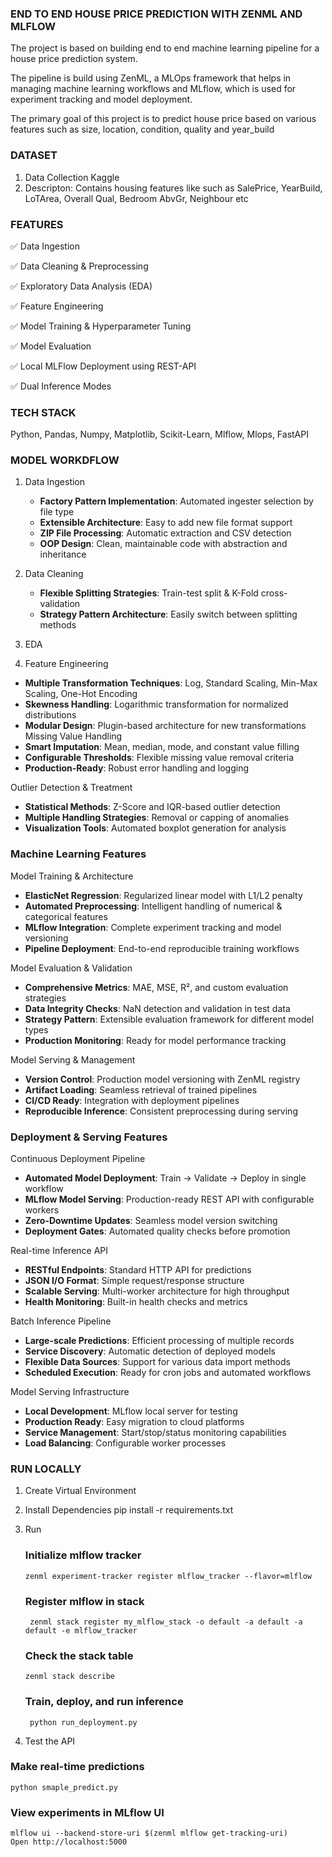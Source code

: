 ### END TO END HOUSE PRICE PREDICTION WITH ZENML  AND MLFLOW ###

The project is based on building end to end machine learning pipeline for a house price prediction system.

The pipeline is build using ZenML, a MLOps framework that helps in managing machine learning workflows and MLflow, which is used for experiment tracking and model deployment.

The primary goal of this project is to predict house price based on various features such as size, location, condition, quality and year_build

### DATASET ###
1. Data Collection 
  Kaggle 
2. Descripton: Contains housing features like such as 
  SalePrice, YearBuild, LoTArea, Overall Qual, Bedroom AbvGr,    Neighbour etc

### FEATURES ###
✅ Data Ingestion 

✅ Data Cleaning & Preprocessing

✅ Exploratory Data Analysis (EDA)

✅ Feature Engineering

✅ Model Training & Hyperparameter Tuning

✅ Model Evaluation

✅ Local MLFlow Deployment using REST-API

✅ Dual Inference Modes


### TECH STACK ###
Python, Pandas, Numpy, Matplotlib, Scikit-Learn, Mlflow, Mlops, FastAPI

### MODEL WORKDFLOW ###
1. Data Ingestion
    - **Factory Pattern Implementation**: Automated ingester selection by file type
    - **Extensible Architecture**: Easy to add new file format support
    - **ZIP File Processing**: Automatic extraction and CSV detection
    - **OOP Design**: Clean, maintainable code with abstraction and inheritance

2. Data Cleaning
    - **Flexible Splitting Strategies**: Train-test split & K-Fold cross-validation
    - **Strategy Pattern Architecture**: Easily switch between splitting methods

3. EDA 

4. Feature Engineering
  - **Multiple Transformation Techniques**: Log, Standard Scaling, Min-Max Scaling, One-Hot Encoding
  - **Skewness Handling**: Logarithmic transformation for normalized distributions
  - **Modular Design**: Plugin-based architecture for new transformations
  Missing Value Handling
  - **Smart Imputation**: Mean, median, mode, and constant value filling
  - **Configurable Thresholds**: Flexible missing value removal criteria
  - **Production-Ready**: Robust error handling and logging

  Outlier Detection & Treatment
  - **Statistical Methods**: Z-Score and IQR-based outlier detection
  - **Multiple Handling Strategies**: Removal or capping of anomalies
  - **Visualization Tools**: Automated boxplot generation for analysis


### Machine Learning Features ###

Model Training & Architecture
  - **ElasticNet Regression**: Regularized linear model with L1/L2 penalty
  - **Automated Preprocessing**: Intelligent handling of numerical & categorical features
  - **MLflow Integration**: Complete experiment tracking and model versioning
  - **Pipeline Deployment**: End-to-end reproducible training workflows

  Model Evaluation & Validation
  - **Comprehensive Metrics**: MAE, MSE, R², and custom evaluation strategies
  - **Data Integrity Checks**: NaN detection and validation in test data
  - **Strategy Pattern**: Extensible evaluation framework for different model types
  - **Production Monitoring**: Ready for model performance tracking

  Model Serving & Management
  - **Version Control**: Production model versioning with ZenML registry
  - **Artifact Loading**: Seamless retrieval of trained pipelines
  - **CI/CD Ready**: Integration with deployment pipelines
  - **Reproducible Inference**: Consistent preprocessing during serving

### Deployment & Serving Features ###

  Continuous Deployment Pipeline
  - **Automated Model Deployment**: Train → Validate → Deploy in single workflow
  - **MLflow Model Serving**: Production-ready REST API with configurable workers
  - **Zero-Downtime Updates**: Seamless model version switching
  - **Deployment Gates**: Automated quality checks before promotion

  Real-time Inference API
  - **RESTful Endpoints**: Standard HTTP API for predictions
  - **JSON I/O Format**: Simple request/response structure
  - **Scalable Serving**: Multi-worker architecture for high throughput
  - **Health Monitoring**: Built-in health checks and metrics

  Batch Inference Pipeline
  - **Large-scale Predictions**: Efficient processing of multiple records
  - **Service Discovery**: Automatic detection of deployed models
  - **Flexible Data Sources**: Support for various data import methods
  - **Scheduled Execution**: Ready for cron jobs and automated workflows

  Model Serving Infrastructure
  - **Local Development**: MLflow local server for testing
  - **Production Ready**: Easy migration to cloud platforms
  - **Service Management**: Start/stop/status monitoring capabilities
  - **Load Balancing**: Configurable worker processes

### RUN LOCALLY ###
1. Create Virtual Environment

3. Install Dependencies
  pip install -r requirements.txt

4. Run
    
   ### Initialize mlflow tracker
       zenml experiment-tracker register mlflow_tracker --flavor=mlflow
   
   ### Register mlflow in stack
        zenml stack register my_mlflow_stack -o default -a default -a default -e mlflow_tracker

   ### Check the stack table
       zenml stack describe      

   ### Train, deploy, and run inference
        python run_deployment.py
   
5. Test the API
  ### Make real-time predictions
    python smaple_predict.py

  ### View experiments in MLflow UI
    mlflow ui --backend-store-uri $(zenml mlflow get-tracking-uri)
    Open http://localhost:5000



